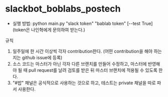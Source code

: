 # slackbot_boblabs_postech

* 실행 방법: python main.py "slack token" "bablab token" [--test True] (token은 나인혁에게 문의하여 받는다.)


규칙
1. 일주일에 한 시간 이상씩 각자 contribution한다. (어떤 contribution을 해야 하는지는 github issue에 등록)
2. 소스 코드는 마스터가 아닌 각자 다른 브랜치를 만들어 수정하고, 마스터에 반영해야 될 때 pull request를 날려 검토를 받은 뒤 마스터 브랜치에 적용될 수 있도록
한다.
3. "#밥" 채널은 공식적으로 사용하는 것으로 하고, 테스트는 private 채널을 따로 파서 사용한다.
